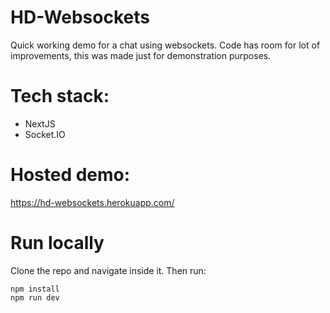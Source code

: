 # HD-Websockets
Quick working demo for a chat using websockets. Code has room for lot of improvements, this was made just for demonstration purposes.

# Tech stack:
- NextJS
- Socket.IO

# Hosted demo:
https://hd-websockets.herokuapp.com/

# Run locally
Clone the repo and navigate inside it. Then run:

```node
npm install
npm run dev
```
